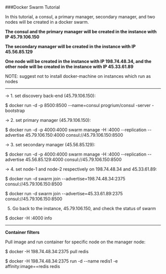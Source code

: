 ###Docker Swarm Tutorial

In this tutorial, a consul, a primary manager, secondary manager, and two nodes will be created in a docker swarm.

**The consul and the primary manager will be created in the instance with IP 45.79.106.150**

**The secondary manager will be created in the instance with IP 45.56.85.129**

**One node will be created in the instance with IP 198.74.48.34, and the other node will be created in the instance with IP 45.33.61.89**

NOTE: suggest not to install docker-machine on instances which run as nodes

------

-> 1. set discovery back-end (45.79.106.150):

$ docker run -d -p 8500:8500 --name=consul progrium/consul -server -bootstrap

-> 2. set primary manager (45.79.106.150):

$ docker run -d -p 4000:4000 swarm manage -H :4000 --replication --advertise 45.79.106.150:4000 consul://45.79.106.150:8500

-> 3. set secondary manager (45.56.85.129):

$ docker run -d -p 4000:4000 swarm manage -H :4000 --replication --advertise 45.56.85.129:4000 consul://45.79.106.150:8500

-> 4. set node-1 and node-2 respectively on 198.74.48.34 and 45.33.61.89:

$ docker run -d swarm join --advertise=198.74.48.34:2375 consul://45.79.106.150:8500

$ docker run -d swarm join --advertise=45.33.61.89:2375 consul://45.79.106.150:8500

5. Go back to the instance, 45.79.106.150, and check the status of swarm

$ docker -H :4000 info

------

**Container filters**

Pull image and run container for specific node on the manager node:

$ docker -H 198.74.48.34:2375 pull redis

$ docker -H 198.74.48.34:2375 run -d --name redis1 -e affinity:image==redis redis
